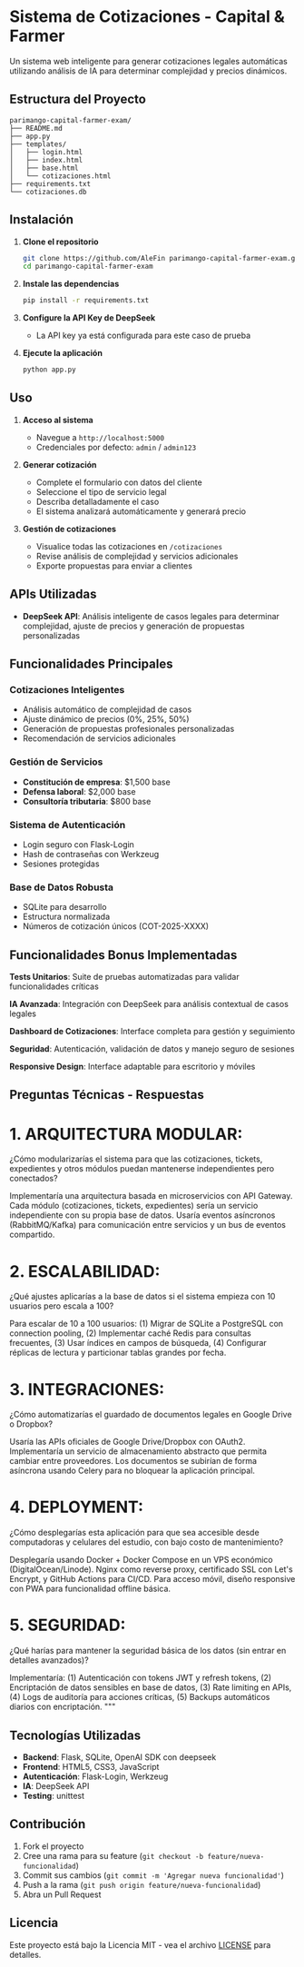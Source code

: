 # Sistema de Cotizaciones - Capital & Farmer

Un sistema web inteligente para generar cotizaciones legales automáticas utilizando análisis de IA para determinar complejidad y precios dinámicos.

## Estructura del Proyecto

```
parimango-capital-farmer-exam/
├── README.md
├── app.py
├── templates/
│   ├── login.html
│   ├── index.html
│   ├── base.html  
│   └── cotizaciones.html
├── requirements.txt
└── cotizaciones.db
```

## Instalación

1. **Clone el repositorio**
   ```bash
   git clone https://github.com/AleFin parimango-capital-farmer-exam.git
   cd parimango-capital-farmer-exam
   ```

2. **Instale las dependencias**
   ```bash
   pip install -r requirements.txt
   ```

3. **Configure la API Key de DeepSeek**
   - La API key ya está configurada para este caso de prueba

4. **Ejecute la aplicación**
   ```bash
   python app.py
   ```

## Uso

1. **Acceso al sistema**
   - Navegue a `http://localhost:5000`
   - Credenciales por defecto: `admin` / `admin123`

2. **Generar cotización**
   - Complete el formulario con datos del cliente
   - Seleccione el tipo de servicio legal
   - Describa detalladamente el caso
   - El sistema analizará automáticamente y generará precio

3. **Gestión de cotizaciones**
   - Visualice todas las cotizaciones en `/cotizaciones`
   - Revise análisis de complejidad y servicios adicionales
   - Exporte propuestas para enviar a clientes

## APIs Utilizadas

- **DeepSeek API**: Análisis inteligente de casos legales para determinar complejidad, ajuste de precios y generación de propuestas personalizadas

## Funcionalidades Principales

### Cotizaciones Inteligentes
- Análisis automático de complejidad de casos
- Ajuste dinámico de precios (0%, 25%, 50%)
- Generación de propuestas profesionales personalizadas
- Recomendación de servicios adicionales

### Gestión de Servicios
- **Constitución de empresa**: $1,500 base
- **Defensa laboral**: $2,000 base  
- **Consultoría tributaria**: $800 base

### Sistema de Autenticación
- Login seguro con Flask-Login
- Hash de contraseñas con Werkzeug
- Sesiones protegidas

### Base de Datos Robusta
- SQLite para desarrollo
- Estructura normalizada
- Números de cotización únicos (COT-2025-XXXX)

## Funcionalidades Bonus Implementadas

**Tests Unitarios**: Suite de pruebas automatizadas para validar funcionalidades críticas

**IA Avanzada**: Integración con DeepSeek para análisis contextual de casos legales

**Dashboard de Cotizaciones**: Interface completa para gestión y seguimiento

**Seguridad**: Autenticación, validación de datos y manejo seguro de sesiones

**Responsive Design**: Interface adaptable para escritorio y móviles

## Preguntas Técnicas - Respuestas

# 1. ARQUITECTURA MODULAR:
¿Cómo modularizarías el sistema para que las cotizaciones, tickets, expedientes y otros módulos puedan mantenerse independientes pero conectados?

Implementaría una arquitectura basada en microservicios con API Gateway. Cada módulo (cotizaciones, 
tickets, expedientes) sería un servicio independiente con su propia base de datos. Usaría eventos 
asíncronos (RabbitMQ/Kafka) para comunicación entre servicios y un bus de eventos compartido.

# 2. ESCALABILIDAD:
¿Qué ajustes aplicarías a la base de datos si el sistema empieza con 10 usuarios pero escala a 100?

Para escalar de 10 a 100 usuarios: (1) Migrar de SQLite a PostgreSQL con connection pooling, 
(2) Implementar caché Redis para consultas frecuentes, (3) Usar índices en campos de búsqueda,
(4) Configurar réplicas de lectura y particionar tablas grandes por fecha.

# 3. INTEGRACIONES:
¿Cómo automatizarías el guardado de documentos legales en Google Drive o Dropbox?

Usaría las APIs oficiales de Google Drive/Dropbox con OAuth2. Implementaría un servicio de 
almacenamiento abstracto que permita cambiar entre proveedores. Los documentos se subirían 
de forma asíncrona usando Celery para no bloquear la aplicación principal.

# 4. DEPLOYMENT:
¿Cómo desplegarías esta aplicación para que sea accesible desde computadoras y celulares del estudio, con bajo costo de mantenimiento?

Desplegaría usando Docker + Docker Compose en un VPS económico (DigitalOcean/Linode). 
Nginx como reverse proxy, certificado SSL con Let's Encrypt, y GitHub Actions para CI/CD.
Para acceso móvil, diseño responsive con PWA para funcionalidad offline básica.

# 5. SEGURIDAD:
¿Qué harías para mantener la seguridad básica de los datos (sin entrar en detalles avanzados)?

Implementaría: (1) Autenticación con tokens JWT y refresh tokens, (2) Encriptación de datos 
sensibles en base de datos, (3) Rate limiting en APIs, (4) Logs de auditoría para acciones 
críticas, (5) Backups automáticos diarios con encriptación.
"""

## Tecnologías Utilizadas

- **Backend**: Flask, SQLite, OpenAI SDK con deepseek
- **Frontend**: HTML5, CSS3, JavaScript
- **Autenticación**: Flask-Login, Werkzeug
- **IA**: DeepSeek API
- **Testing**: unittest

## Contribución

1. Fork el proyecto
2. Cree una rama para su feature (`git checkout -b feature/nueva-funcionalidad`)
3. Commit sus cambios (`git commit -m 'Agregar nueva funcionalidad'`)
4. Push a la rama (`git push origin feature/nueva-funcionalidad`)
5. Abra un Pull Request

## Licencia

Este proyecto está bajo la Licencia MIT - vea el archivo [LICENSE](LICENSE) para detalles.